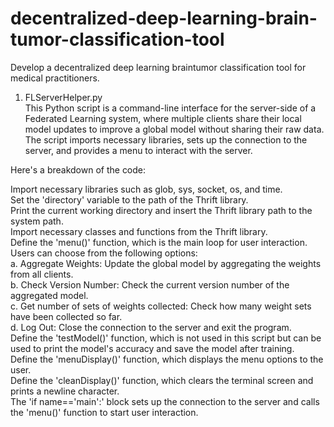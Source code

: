 # decentralized-deep-learning-brain-tumor-classification-tool
Develop a decentralized deep learning braintumor classification tool for medical practitioners.

1. FLServerHelper.py <br>
This Python script is a command-line interface for the server-side of a Federated Learning system, where multiple clients share their local model updates to improve a global model without sharing their raw data. The script imports necessary libraries, sets up the connection to the server, and provides a menu to interact with the server.<br>

Here's a breakdown of the code:<br>

Import necessary libraries such as glob, sys, socket, os, and time.<br>
Set the 'directory' variable to the path of the Thrift library.<br>
Print the current working directory and insert the Thrift library path to the system path.<br>
Import necessary classes and functions from the Thrift library.<br>
Define the 'menu()' function, which is the main loop for user interaction. Users can choose from the following options:<br>
a. Aggregate Weights: Update the global model by aggregating the weights from all clients.<br>
b. Check Version Number: Check the current version number of the aggregated model.<br>
c. Get number of sets of weights collected: Check how many weight sets have been collected so far.<br>
d. Log Out: Close the connection to the server and exit the program.<br>
Define the 'testModel()' function, which is not used in this script but can be used to print the model's accuracy and save the model after training.<br>
Define the 'menuDisplay()' function, which displays the menu options to the user.<br>
Define the 'cleanDisplay()' function, which clears the terminal screen and prints a newline character.<br>
The 'if name=='main':' block sets up the connection to the server and calls the 'menu()' function to start user interaction.<br>
